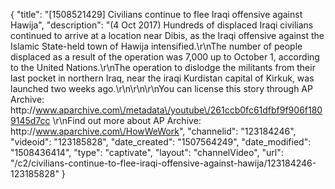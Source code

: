 {
    "title": "[1508521429] Civilians continue to flee Iraqi offensive against Hawija",
    "description": "(4 Oct 2017) Hundreds of displaced Iraqi civilians continued to arrive at a location near Dibis, as the Iraqi offensive against the Islamic State-held town of Hawija intensified.\r\nThe number of people displaced as a result of the operation was 7,000 up to October 1, according to the United Nations.\r\nThe operation to dislodge the militants from their last pocket in northern Iraq, near the iraqi Kurdistan capital of Kirkuk, was launched two weeks ago.\r\n\r\n\r\nYou can license this story through AP Archive: http:\/\/www.aparchive.com\/metadata\/youtube\/261ccb0fc61dfbf9f906f1809145d7cc \r\nFind out more about AP Archive: http:\/\/www.aparchive.com\/HowWeWork",
    "channelid": "123184246",
    "videoid": "123185828",
    "date_created": "1507564249",
    "date_modified": "1508436414",
    "type": "captivate",
    "layout": "channelVideo",
    "url": "\/c2\/civilians-continue-to-flee-iraqi-offensive-against-hawija\/123184246-123185828"
}
